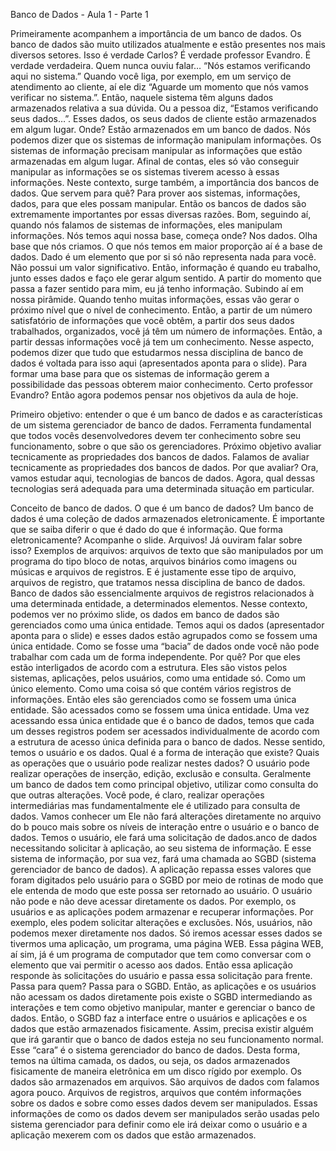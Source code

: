Banco de Dados - Aula 1 - Parte 1

Primeiramente acompanhem a importância de um banco de dados.
Os banco de dados são muito utilizados atualmente e estão presentes nos mais diversos setores.
Isso é verdade Carlos? É verdade professor Evandro. É verdade verdadeira.
Quem nunca ouviu falar… “Nós estamos verificando aqui no sistema.”
Quando você liga, por exemplo, em um serviço de atendimento ao cliente, aí ele diz “Aguarde um momento que nós vamos verificar no sistema.”.
Então, naquele sistema têm alguns dados armazenados relativa a sua dúvida.
Ou a pessoa diz, “Estamos verificando seus dados…”.
Esses dados, os seus dados de cliente estão armazenados em algum lugar.
Onde? Estão armazenados em um banco de dados.
Nós podemos dizer que os sistemas de informação manipulam informações.
Os sistemas de informação precisam manipular as informações que estão armazenadas em algum lugar.
Afinal de contas, eles só vão conseguir manipular as informações se os sistemas tiverem acesso à essas informações.
Neste contexto, surge também, a importância dos bancos de dados.
Que servem para quê? Para prover aos sistemas, informações, dados, para que eles possam manipular.
Então os bancos de dados são extremamente importantes por essas diversas razões.
Bom, seguindo aí, quando nós falamos de sistemas de informações, eles manipulam informações.
Nós temos aqui nossa base, começa onde? Nos dados.
Olha base que nós criamos.
O que nós temos em maior proporção aí é a base de dados.
Dado é um elemento que por si só não representa nada para você.
Não possui um valor significativo.
Então, informação é quando eu trabalho, junto esses dados e faço ele gerar algum sentido.
A partir do momento que passa a fazer sentido para mim, eu já tenho informação.
Subindo aí em nossa pirâmide.
Quando tenho muitas informações, essas vão gerar o próximo nível que o nível de conhecimento.
Então, a partir de um número satisfatório de informações que você obtêm, a partir dos seus dados trabalhados, organizados, você já têm um número de informações.
Então, a partir dessas informações você já tem um conhecimento.
Nesse aspecto, podemos dizer que tudo que estudarmos nessa disciplina de banco de dados é voltada para isso aqui (apresentados aponta para o slide). Para formar uma base para que os sistemas de informação gerem a possibilidade das pessoas obterem maior conhecimento.
Certo professor Evandro? Então agora podemos pensar nos objetivos da aula de hoje.



Primeiro objetivo: entender o que é um banco de dados e as características de um sistema gerenciador de banco de dados.
Ferramenta fundamental que todos vocês desenvolvedores devem ter conhecimento sobre seu funcionamento, sobre o que são os gerenciadores.
Próximo objetivo avaliar tecnicamente as propriedades dos bancos de dados.
Falamos de avaliar tecnicamente as propriedades dos bancos de dados.
Por que avaliar? Ora, vamos estudar aqui, tecnologias de bancos de dados.
Agora, qual dessas tecnologias será adequada para uma determinada situação em particular.

Conceito de banco de dados.
O que é um banco de dados? Um banco de dados é uma coleção de dados armazenados eletronicamente.
É importante que se saiba diferir o que é dado do que é informação.
Que forma eletronicamente? Acompanhe o slide. Arquivos!
Já ouviram falar sobre isso? Exemplos de arquivos: arquivos de texto que são manipulados por um programa do tipo bloco de notas, arquivos binários como imagens ou músicas e arquivos de registros.
E é justamente esse tipo de arquivo, arquivos de registro, que tratamos nessa disciplina de banco de dados.
Banco de dados são essencialmente arquivos de registros relacionados à uma determinada entidade, a determinados elementos.
Nesse contexto, podemos ver no próximo slide, os dados em banco de dados são gerenciados como uma única entidade.
Temos aqui os dados (apresentador aponta para o slide) e esses dados estão agrupados como se fossem uma única entidade.
Como se fosse uma “bacia” de dados onde você não pode trabalhar com cada um de forma independente.
Por quê? Por que eles estão interligados de acordo com a estrutura.
Eles são vistos pelos sistemas, aplicações, pelos usuários, como uma entidade só.
Como um único elemento.
Como uma coisa só que contém vários registros de informações.
Então eles são gerenciados como se fossem uma única entidade.
São acessados como se fossem uma única entidade.
Uma vez acessando essa única entidade que é o banco de dados, temos que cada um desses registros podem ser acessados individualmente de acordo com a estrutura de acesso única definida para o banco de dados.
Nesse sentido, temos o usuário e os dados.
Qual é a forma de interação que existe? Quais as operações que o usuário pode realizar nestes dados? O usuário pode realizar operações de inserção, edição, exclusão e consulta.
Geralmente um banco de dados tem como principal objetivo, utilizar como consulta do que outras alterações.
Você pode, é claro, realizar operações intermediárias mas fundamentalmente ele é utilizado para consulta de dados.
Vamos conhecer um
Ele não fará alterações diretamente no arquivo do b pouco mais sobre os níveis de interação entre o usuário e o banco de dados.
Temos o usuário, ele fará uma solicitação de dados.anco de dados necessitando solicitar à aplicação, ao seu sistema de informação.
E esse sistema de informação, por sua vez, fará uma chamada ao SGBD (sistema gerenciador de banco de dados).
A aplicação repassa esses valores que foram digitados pelo usuário para o SGBD por meio de rotinas de modo que ele entenda de modo que este possa ser retornado ao usuário.
O usuário não pode e não deve acessar diretamente os dados.
Por exemplo, os usuários e as aplicações podem armazenar e recuperar informações.
Por exemplo, eles podem solicitar alterações e exclusões.
Nós, usuários, não podemos mexer diretamente nos dados.
Só iremos acessar esses dados se tivermos uma aplicação, um programa, uma página WEB.
Essa página WEB, aí sim, já é um programa de computador que tem como conversar com o elemento que vai permitir o acesso aos dados.
Então essa aplicação responde às solicitações do usuário e passa essa solicitação para frente.
Passa para quem? Passa para o SGBD.
Então, as aplicações e os usuários não acessam os dados diretamente pois existe o SGBD intermediando as interações e tem como objetivo manipular, manter e gerenciar o banco de dados.
Então, o SGBD faz a interface entre o usuários e aplicações e os dados que estão armazenados fisicamente.
Assim, precisa existir alguém que irá garantir que o banco de dados esteja no seu funcionamento normal.
Esse “cara” é o sistema gerenciador do banco de dados.
Desta forma, temos na última camada, os dados, ou seja, os dados armazenados fisicamente de maneira eletrônica em um disco rígido por exemplo.
Os dados são armazenados em arquivos.
São arquivos de dados com falamos agora pouco.
Arquivos de registros, arquivos que contém informações sobre os dados e sobre como esses dados devem ser manipulados.
Essas informações de como os dados devem ser manipulados serão usadas pelo sistema gerenciador para definir como ele irá deixar como o usuário e a aplicação mexerem com os dados que estão armazenados.